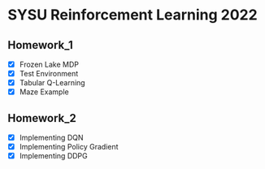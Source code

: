 # SYSU Reinforcement Learning 2022

## Homework_1

- [x] Frozen Lake MDP
- [x] Test Environment
- [x] Tabular Q-Learning
- [x] Maze Example

## Homework_2

- [x] Implementing DQN
- [x] Implementing Policy Gradient
- [x] Implementing DDPG